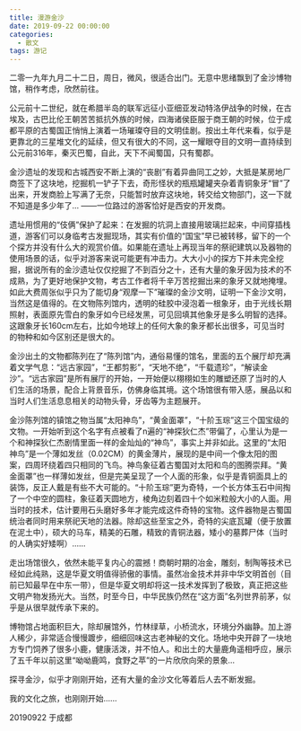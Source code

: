 ```yaml
---
title: 漫游金沙
date: 2019-09-22 00:00:00
categories:
  - 散文
tags: 游记
---
```


二零一九年九月二十二日，周日，微风，很适合出门。无意中思绪飘到了金沙博物馆，稍作考虑，欣然前往。

公元前十二世纪，就在希腊半岛的联军远征小亚细亚发动特洛伊战争的时候，在古埃及，古巴比伦王朝苦苦抵抗外族的时候，四海诸侯臣服于商王朝的时候，位于成都平原的古蜀国正悄悄上演着一场璀璨夺目的文明佳剧。按出土年代来看，似乎是更靠北的三星堆文化的延续，但又有很大的不同，这一耀眼夺目的文明一直持续到公元前316年，秦灭巴蜀，自此，天下不闻蜀国，只有蜀郡。

金沙遗址的发现和古城西安不断上演的“丧剧”有着异曲同工之妙，大抵是某房地厂商签下了这块地，挖掘机一铲子下去，奇形怪状的瓶瓶罐罐夹杂着青铜象牙“冒”了出来，开发商脸上写满了无奈，只能暂时放弃这块地，转交给文物部门，这一下就不知道是多少年了… ——一位路过的游客恰好是西安的开发商。

遗址用惯用的“伎俩”保护了起来：在发掘的坑洞上直接用玻璃拦起来，中间穿插栈道，游客们可以身临考古发掘现场，其实有价值的“国宝”早已被转移，留下的一个个探方并没有什么大的观赏价值。如果能在遗址上再现当年的祭祀建筑以及器物的使用场景的话，似乎对游客来说可能更有冲击力。大大小小的探方下并未完全挖掘，据说所有的金沙遗址仅仅挖掘了不到百分之十，还有大量的象牙因为技术的不成熟，为了更好地保护文物，考古工作者将千辛万苦挖掘出来的象牙又就地掩埋。如此大费周张似乎只为了能切身“观摩一下”璀璨的金沙文明，证明一下金沙文明，当然这是值得的。在文物陈列馆内，透明的硅胶中浸泡着一根象牙，由于光线长期照射，表面原先雪白的象牙如今已经发黑，可见回填其他象牙是多么明智的选择。这跟象牙长160cm左右，比如今地球上的任何大象的象牙都长出很多，可见当时的物种和如今区别还是很大的。

金沙出土的文物都陈列在了“陈列馆”内，通俗易懂的馆名，里面的五个展厅却充满着文学气息：“远古家园”，“王都剪影”，“天地不绝”，“千载遗珍”，“解读金沙”。“远古家园”是所有展厅的开始，一开始便以栩栩如生的雕塑还原了当时的人们生活的场景，配合上背景音乐，仿佛身临其境。这个场馆很有带入感，展品以和当时人们生活息息相关的动物头骨，牙齿等为主题展开。

金沙陈列馆的镇馆之物当属“太阳神鸟”，“黄金面罩”，“十阶玉琮”这三个国宝级的文物。一开始听到这个名字有点被看了n遍的“神探狄仁杰”带偏了，心里认为是一个和神探狄仁杰剧情里面一样的金灿灿的“神鸟”，事实上并非如此。这里的“太阳神鸟”是一个薄如发丝（0.02CM）的黄金薄片，展现的是中间一个像太阳的图案，四周环绕着四只相同的飞鸟。神鸟象征着古蜀国对太阳和鸟的图腾崇拜。“黄金面罩”也一样薄如发丝，但是完美呈现了一个人面的形象，似乎是青铜面具上的装饰，反正人戴是有些不大可能的。“十阶玉琮”更为奇特，一个长方体玉石中间掏了一个中空的圆柱，象征着天圆地方，棱角边刻着四十个如米粒般大小的人面。用当时的技术，估计要用石头磨好多年才能完成这件奇特的宝物。这件器物是古蜀国统治者同时用来祭祀天地的法器。除却这些至宝之外，奇特的尖底瓦罐（便于放置在泥土中），硕大的马车，精美的石雕，精致的青铜法器，矮小的墓葬尸体（当时的人确实好矮啊）……

走出场馆很久，依然未能平复内心的震撼！商朝时期的冶金，雕刻，制陶等技术已经如此纯熟，这是华夏文明值得骄傲的事情。虽然冶金技术并非中华文明首创（目前已知最早在中东一带），但是华夏文明却将这一技术发挥到了极致，真正把这些文明产物发扬光大。当然，时至今日，中华民族仍然在“这方面”名列世界前茅，似乎是从很早就传承下来的。

博物馆占地面积巨大，除却展馆外，竹林绿草，小桥流水，环境分外幽静。加上游人稀少，非常适合慢慢踱步，细细回味这古老神秘的文化。场地中央开辟了一块地方专门饲养了很多小鹿，健康活泼，并不怕人。和出土的大量鹿角遥相呼应，展示了五千年以前这里“呦呦鹿鸣，食野之苹”的一片欣欣向荣的景象…

探寻金沙，似乎才刚刚开始，还有大量的金沙文化等着后人去不断发掘。

我的文化之旅，也刚刚开始……

20190922 于成都
